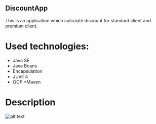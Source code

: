 ## **DiscountApp**

This is an application which calculate discount for standard client and premium client.

# Used technologies:
* Java SE
* Java Beans
* Encapsulation
* JUnit 4
* OOP
*Maven

# Description

![alt text](image1.jpg)

